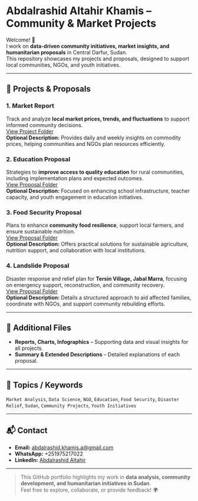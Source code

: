 # Abdalrashid Altahir Khamis – Community & Market Projects

Welcome! 👋  
I work on **data-driven community initiatives, market insights, and humanitarian proposals** in Central Darfur, Sudan.  
This repository showcases my projects and proposals, designed to support local communities, NGOs, and youth initiatives.

---

## 🌟 Projects & Proposals

### 1. **Market Report**
Track and analyze **local market prices, trends, and fluctuations** to support informed community decisions.  
[View Project Folder](./Market-Report)  
**Optional Description:** Provides daily and weekly insights on commodity prices, helping communities and NGOs plan resources efficiently.

### 2. **Education Proposal**
Strategies to **improve access to quality education** for rural communities, including implementation plans and expected outcomes.  
[View Proposal Folder](./Education-Proposal)  
**Optional Description:** Focused on enhancing school infrastructure, teacher capacity, and youth engagement in education initiatives.

### 3. **Food Security Proposal**
Plans to enhance **community food resilience**, support local farmers, and ensure sustainable nutrition.  
[View Proposal Folder](./Food-Security-Proposal)  
**Optional Description:** Offers practical solutions for sustainable agriculture, nutrition support, and collaboration with local institutions.

### 4. **Landslide Proposal**
Disaster response and relief plan for **Tersin Village, Jabal Marra**, focusing on emergency support, reconstruction, and community recovery.  
[View Proposal Folder](./Landslide-Proposal)  
**Optional Description:** Details a structured approach to aid affected families, coordinate with NGOs, and support community rebuilding efforts.

---

## 📄 Additional Files
- **Reports, Charts, Infographics** – Supporting data and visual insights for all projects.  
- **Summary & Extended Descriptions** – Detailed explanations of each proposal.

---

## 🔖 Topics / Keywords
`Market Analysis`, `Data Science`, `NGO`, `Education`, `Food Security`, `Disaster Relief`, `Sudan`, `Community Projects`, `Youth Initiatives`

---

## 📬 Contact
- **Email:** abdalrashid.khamis.a@gmail.com  
- **WhatsApp:** +251975217022  
- **LinkedIn:** [Abdalrashid Altahir](https://www.linkedin.com/in/alrashid-2134-altahir)

---

> This GitHub portfolio highlights my work in **data analysis, community development, and humanitarian initiatives in Sudan**.  
> Feel free to explore, collaborate, or provide feedback! 🌍